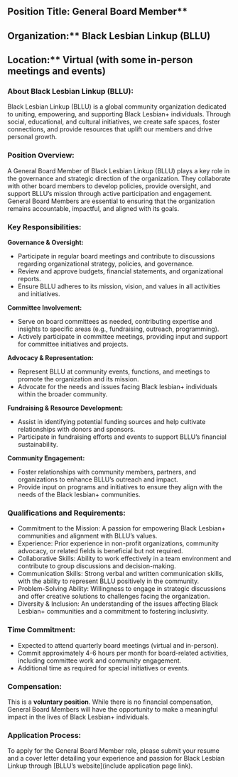 ## Position Title: General Board Member**

## Organization:** Black Lesbian Linkup (BLLU)

## Location:** Virtual (with some in-person meetings and events)

### About Black Lesbian Linkup (BLLU):

Black Lesbian Linkup (BLLU) is a global community organization dedicated to uniting, empowering, and supporting Black Lesbian+ individuals. Through social, educational, and cultural initiatives, we create safe spaces, foster connections, and provide resources that uplift our members and drive personal growth.

### Position Overview:

A General Board Member of Black Lesbian Linkup (BLLU) plays a key role in the governance and strategic direction of the organization. They collaborate with other board members to develop policies, provide oversight, and support BLLU’s mission through active participation and engagement. General Board Members are essential to ensuring that the organization remains accountable, impactful, and aligned with its goals.

### Key Responsibilities:

**Governance & Oversight:**

* Participate in regular board meetings and contribute to discussions regarding organizational strategy, policies, and governance.
* Review and approve budgets, financial statements, and organizational reports.
* Ensure BLLU adheres to its mission, vision, and values in all activities and initiatives.

**Committee Involvement:**

* Serve on board committees as needed, contributing expertise and insights to specific areas (e.g., fundraising, outreach, programming).
* Actively participate in committee meetings, providing input and support for committee initiatives and projects.

**Advocacy & Representation:**

* Represent BLLU at community events, functions, and meetings to promote the organization and its mission.
* Advocate for the needs and issues facing Black lesbian+ individuals within the broader community.

**Fundraising & Resource Development:**

* Assist in identifying potential funding sources and help cultivate relationships with donors and sponsors.
* Participate in fundraising efforts and events to support BLLU’s financial sustainability.

**Community Engagement:**

* Foster relationships with community members, partners, and organizations to enhance BLLU’s outreach and impact.
* Provide input on programs and initiatives to ensure they align with the needs of the Black lesbian+ communities.

### Qualifications and Requirements:

* Commitment to the Mission: A passion for empowering Black Lesbian+ communities and alignment with BLLU’s values.
* Experience: Prior experience in non-profit organizations, community advocacy, or related fields is beneficial but not required.
* Collaborative Skills: Ability to work effectively in a team environment and contribute to group discussions and decision-making.
* Communication Skills: Strong verbal and written communication skills, with the ability to represent BLLU positively in the community.
* Problem-Solving Ability: Willingness to engage in strategic discussions and offer creative solutions to challenges facing the organization.
* Diversity & Inclusion: An understanding of the issues affecting Black Lesbian+ communities and a commitment to fostering inclusivity.

### Time Commitment:

* Expected to attend quarterly board meetings (virtual and in-person).
* Commit approximately 4-6 hours per month for board-related activities, including committee work and community engagement.
* Additional time as required for special initiatives or events.

### Compensation:

This is a **voluntary position**. While there is no financial compensation, General Board Members will have the opportunity to make a meaningful impact in the lives of Black Lesbian+ individuals.

### Application Process:

To apply for the General Board Member role, please submit your resume and a cover letter detailing your experience and passion for Black Lesbian Linkup through [BLLU’s website](include application page link).
